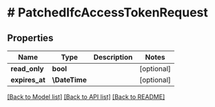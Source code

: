 # # PatchedIfcAccessTokenRequest

## Properties

Name | Type | Description | Notes
------------ | ------------- | ------------- | -------------
**read_only** | **bool** |  | [optional]
**expires_at** | **\DateTime** |  | [optional]

[[Back to Model list]](../../README.md#models) [[Back to API list]](../../README.md#endpoints) [[Back to README]](../../README.md)

